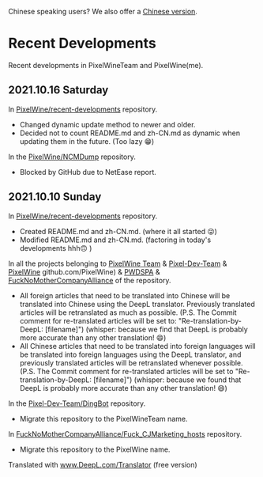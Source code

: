 Chinese speaking users? We also offer a [Chinese version](../../blob/main/zh-CN.md).
# Recent Developments
Recent developments in PixelWineTeam and PixelWine(me).
## 2021.10.16 Saturday
In [PixelWine/recent-developments](../../) repository.
- Changed dynamic update method to newer and older.
- Decided not to count README.md and zh-CN.md as dynamic when updating them in the future. (Too lazy 😁)

In the [PixelWine/NCMDump](https://github.com/pixelwine/ncmdump) repository.
- Blocked by GitHub due to NetEase report.
## 2021.10.10 Sunday
In [PixelWine/recent-developments](../../) repository.
- Created README.md and zh-CN.md. (where it all started 😜)
- Modified README.md and zh-CN.md. (factoring in today's developments hhh🙃 )

In all the projects belonging to [PixelWine Team](https://github.com/pixelwineteam) & [Pixel-Dev-Team](https://github.com/Pixel-Dev-Team) & [PixelWine](https://) github.com/PixelWine) & [PWDSPA](https://github.com/AODS-China) & [FuckNoMotherCompanyAlliance](https://github.com/FuckNoMotherCompanyAlliance) of the repository.
- All foreign articles that need to be translated into Chinese will be translated into Chinese using the DeepL translator. Previously translated articles will be retranslated as much as possible. (P.S. The Commit comment for re-translated articles will be set to: "Re-translation-by-DeepL: [filename]") (whisper: because we find that DeepL is probably more accurate than any other translation! 😄)
- All Chinese articles that need to be translated into foreign languages will be translated into foreign languages using the DeepL translator, and previously translated articles will be retranslated whenever possible. (P.S. The Commit comment for re-translated articles will be set to "Re-translation-by-DeepL: [filename]") (whisper: because we found that DeepL is probably more accurate than any other translation! 😄)

In the [Pixel-Dev-Team/DingBot](https://github.com/Pixel-Dev-Team/DingBot) repository.
- Migrate this repository to the PixelWineTeam name.

In [FuckNoMotherCompanyAlliance/Fuck_CJMarketing_hosts](https://github.com/FuckNoMotherCompanyAlliance/Fuck_CJMarketing_hosts) repository.
- Migrate this repository to the PixelWine name.


Translated with www.DeepL.com/Translator (free version)
